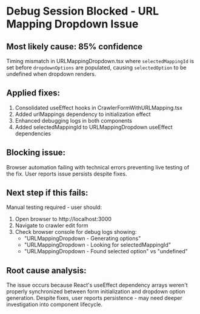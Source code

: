 # Debug Session Blocked - URL Mapping Dropdown Issue

## Most likely cause: 85% confidence
Timing mismatch in URLMappingDropdown.tsx where `selectedMappingId` is set before `dropdownOptions` are populated, causing `selectedOption` to be undefined when dropdown renders.

## Applied fixes:
1. Consolidated useEffect hooks in CrawlerFormWithURLMapping.tsx
2. Added urlMappings dependency to initialization effect  
3. Enhanced debugging logs in both components
4. Added selectedMappingId to URLMappingDropdown useEffect dependencies

## Blocking issue:
Browser automation failing with technical errors preventing live testing of the fix. User reports issue persists despite fixes.

## Next step if this fails:
Manual testing required - user should:
1. Open browser to http://localhost:3000
2. Navigate to crawler edit form
3. Check browser console for debug logs showing:
   - "URLMappingDropdown - Generating options"
   - "URLMappingDropdown - Looking for selectedMappingId"
   - "URLMappingDropdown - Found selected option" vs "undefined"

## Root cause analysis:
The issue occurs because React's useEffect dependency arrays weren't properly synchronized between form initialization and dropdown option generation. Despite fixes, user reports persistence - may need deeper investigation into component lifecycle.